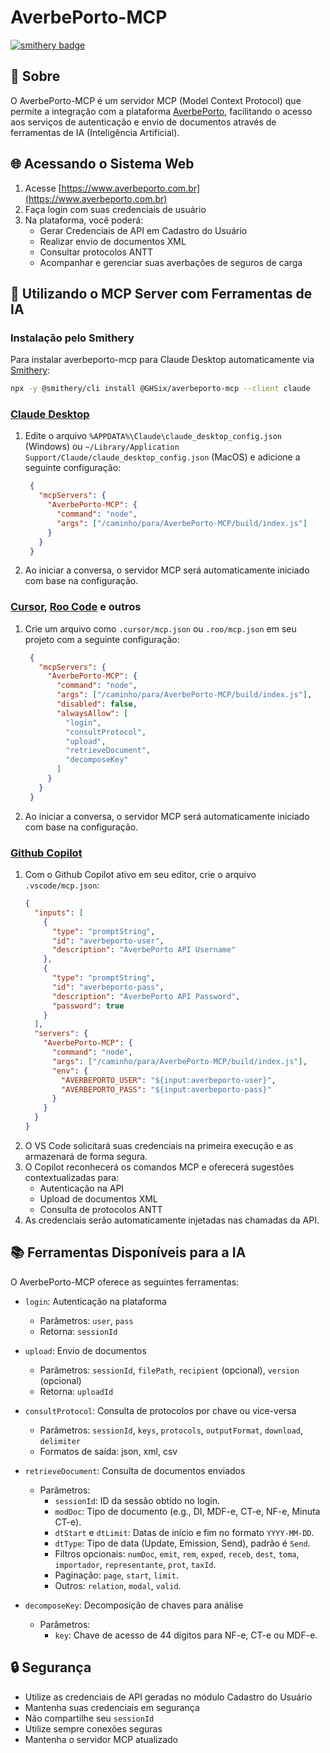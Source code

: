 # AverbePorto-MCP

[![smithery badge](https://smithery.ai/badge/@GHSix/averbeporto-mcp)](https://smithery.ai/server/@GHSix/averbeporto-mcp)

## 🌟 Sobre
O AverbePorto-MCP é um servidor MCP (Model Context Protocol) que permite a integração com a plataforma [AverbePorto](https://www.averbeporto.com.br), facilitando o acesso aos serviços de autenticação e envio de documentos através de ferramentas de IA (Inteligência Artificial).

## 🌐 Acessando o Sistema Web

1. Acesse [https://www.averbeporto.com.br](https://www.averbeporto.com.br)
2. Faça login com suas credenciais de usuário
3. Na plataforma, você poderá:
   - Gerar Credenciais de API em Cadastro do Usuário
   - Realizar envio de documentos XML
   - Consultar protocolos ANTT
   - Acompanhar e gerenciar suas averbações de seguros de carga

## 🤖 Utilizando o MCP Server com Ferramentas de IA

### Instalação pelo Smithery

Para instalar averbeporto-mcp para Claude Desktop automaticamente via [Smithery](https://smithery.ai/server/@GHSix/averbeporto-mcp):

```bash
npx -y @smithery/cli install @GHSix/averbeporto-mcp --client claude
```

### [Claude Desktop](https://claude.ai/download)
1. Edite o arquivo `%APPDATA%\Claude\claude_desktop_config.json` (Windows) ou `~/Library/Application Support/Claude/claude_desktop_config.json` (MacOS) e adicione a seguinte configuração:
   ```json
    {
      "mcpServers": {
        "AverbePorto-MCP": {
          "command": "node",
          "args": ["/caminho/para/AverbePorto-MCP/build/index.js"]
        }
      }
    }
   ```
2. Ao iniciar a conversa, o servidor MCP será automaticamente iniciado com base na configuração.

### [Cursor](https://www.cursor.com/), [Roo Code](https://roocode.com/) e outros
1. Crie um arquivo como `.cursor/mcp.json` ou `.roo/mcp.json` em seu projeto com a seguinte configuração:
   ```json
    {
      "mcpServers": {
        "AverbePorto-MCP": {
          "command": "node",
          "args": ["/caminho/para/AverbePorto-MCP/build/index.js"],
          "disabled": false,
          "alwaysAllow": [
            "login",
            "consultProtocol",
            "upload",
            "retrieveDocument",
            "decomposeKey"
          ]
        }
      }
    }
   ```
2. Ao iniciar a conversa, o servidor MCP será automaticamente iniciado com base na configuração.

### [Github Copilot](https://github.com/features/copilot)
1. Com o Github Copilot ativo em seu editor, crie o arquivo `.vscode/mcp.json`:
   ```json
   {
     "inputs": [
       {
         "type": "promptString",
         "id": "averbeporto-user",
         "description": "AverbePorto API Username"
       },
       {
         "type": "promptString",
         "id": "averbeporto-pass",
         "description": "AverbePorto API Password",
         "password": true
       }
     ],
     "servers": {
       "AverbePorto-MCP": {
         "command": "node",
         "args": ["/caminho/para/AverbePorto-MCP/build/index.js"],
         "env": {
           "AVERBEPORTO_USER": "${input:averbeporto-user}",
           "AVERBEPORTO_PASS": "${input:averbeporto-pass}"
         }
       }
     }
   }
   ```
2. O VS Code solicitará suas credenciais na primeira execução e as armazenará de forma segura.
3. O Copilot reconhecerá os comandos MCP e oferecerá sugestões contextualizadas para:
   - Autenticação na API
   - Upload de documentos XML
   - Consulta de protocolos ANTT
4. As credenciais serão automaticamente injetadas nas chamadas da API.

## 📚 Ferramentas Disponíveis para a IA

O AverbePorto-MCP oferece as seguintes ferramentas:

- `login`: Autenticação na plataforma
  - Parâmetros: `user`, `pass`
  - Retorna: `sessionId`

- `upload`: Envio de documentos
  - Parâmetros: `sessionId`, `filePath`, `recipient` (opcional), `version` (opcional)
  - Retorna: `uploadId`

- `consultProtocol`: Consulta de protocolos por chave ou vice-versa
  - Parâmetros: `sessionId`, `keys`, `protocols`, `outputFormat`, `download`, `delimiter`
  - Formatos de saída: json, xml, csv

- `retrieveDocument`: Consulta de documentos enviados
  - Parâmetros:
    - `sessionId`: ID da sessão obtido no login.
    - `modDoc`: Tipo de documento (e.g., DI, MDF-e, CT-e, NF-e, Minuta CT-e).
    - `dtStart` e `dtLimit`: Datas de início e fim no formato `YYYY-MM-DD`.
    - `dtType`: Tipo de data (Update, Emission, Send), padrão é `Send`.
    - Filtros opcionais: `numDoc`, `emit`, `rem`, `exped`, `receb`, `dest`, `toma`, `importador`, `representante`, `prot`, `taxId`.
    - Paginação: `page`, `start`, `limit`.
    - Outros: `relation`, `modal`, `valid`.

- `decomposeKey`: Decomposição de chaves para análise
  - Parâmetros:
    - `key`: Chave de acesso de 44 dígitos para NF-e, CT-e ou MDF-e.

## 🔒 Segurança
- Utilize as credenciais de API geradas no módulo Cadastro do Usuário
- Mantenha suas credenciais em segurança
- Não compartilhe seu `sessionId`
- Utilize sempre conexões seguras
- Mantenha o servidor MCP atualizado
